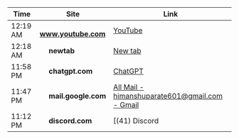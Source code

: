 

<!--ACTIVITY-START-->

| Time | Site | Link |
|------|------|------|
| 12:19 AM | <img src='https://www.google.com/s2/favicons?sz=64&domain=www.youtube.com' width='16' height='16'> **www.youtube.com** | [YouTube](https://www.youtube.com/) |
| 12:18 AM | <img src='https://www.google.com/s2/favicons?sz=64&domain=newtab' width='16' height='16'> **newtab** | [New tab](chrome://newtab/) |
| 11:58 PM | <img src='https://www.google.com/s2/favicons?sz=64&domain=chatgpt.com' width='16' height='16'> **chatgpt.com** | [ChatGPT](https://chatgpt.com/c/68cc4f28-7c2c-832b-88f2-0671391969d9) |
| 11:47 PM | <img src='https://www.google.com/s2/favicons?sz=64&domain=mail.google.com' width='16' height='16'> **mail.google.com** | [All Mail - himanshuparate601@gmail.com - Gmail](https://mail.google.com/mail/u/0/#all/FMfcgzQcpnNPJBQBbLTkHTvWhmdkgFdF) |
| 11:12 PM | <img src='https://www.google.com/s2/favicons?sz=64&domain=discord.com' width='16' height='16'> **discord.com** | [(41) Discord | #core-material-forum | pwn.college](https://discord.com/channels/750635557666816031/1404996505865031761/threads/1416490375866224823) |

<!--ACTIVITY-END-->
